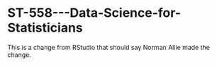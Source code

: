 # ST-558---Data-Science-for-Statisticians

This is a change from RStudio that should say Norman Allie made the change.
